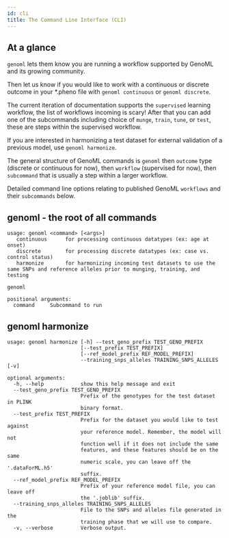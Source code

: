 ```yaml
---
id: cli
title: The Command Line Interface (CLI)
---
```


## At a glance
`genoml` lets them know you are running a workflow supported by GenoML and its growing community.  

Then let us know if you would like to work with a continuous or discrete outcome in your \*.pheno file with `genoml continuous` or `genoml discrete`.  

The current iteration of documentation supports the `supervised` learning workflow, the list of workflows incoming is scary!
After that you can add one of the subcommands including choice of `munge`, `train`, `tune`, or `test`, these are steps within the supervised workflow.  

If you are interested in harmonizing a test dataset for external validation of a previous model, use `genoml harmonize`.

The general structure of GenoML commands is `genoml` then `outcome` type (discrete or continuous for now), then `workflow` (supervised for now), then `subcommand` that is usually a step within a larger workflow.

Detailed command line options relating to published GenoML `workflows` and their `subcommands` below. 

## genoml - the root of all commands
~~~~
usage: genoml <command> [<args>]
   continuous      for processing continuous datatypes (ex: age at onset)
   discrete        for processing discrete datatypes (ex: case vs. control status)
   harmonize       for harmonizing incoming test datasets to use the same SNPs and reference alleles prior to munging, training, and testing

genoml

positional arguments:
  command     Subcommand to run
~~~~

## genoml harmonize
~~~~
usage: genoml harmonize [-h] --test_geno_prefix TEST_GENO_PREFIX
                        [--test_prefix TEST_PREFIX]
                        [--ref_model_prefix REF_MODEL_PREFIX]
                        --training_snps_alleles TRAINING_SNPS_ALLELES [-v]

optional arguments:
  -h, --help            show this help message and exit
  --test_geno_prefix TEST_GENO_PREFIX
                        Prefix of the genotypes for the test dataset in PLINK
                        binary format.
  --test_prefix TEST_PREFIX
                        Prefix for the dataset you would like to test against
                        your reference model. Remember, the model will not
                        function well if it does not include the same
                        features, and these features should be on the same
                        numeric scale, you can leave off the '.dataForML.h5'
                        suffix.
  --ref_model_prefix REF_MODEL_PREFIX
                        Prefix of your reference model file, you can leave off
                        the '.joblib' suffix.
  --training_snps_alleles TRAINING_SNPS_ALLELES
                        File to the SNPs and alleles file generated in the
                        training phase that we will use to compare.
  -v, --verbose         Verbose output.
~~~~
